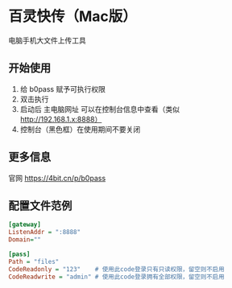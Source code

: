 # 百灵快传（Mac版）
电脑手机大文件上传工具

## 开始使用
1. 给 b0pass 赋予可执行权限
2. 双击执行
3. 启动后 主电脑网址 可以在控制台信息中查看（类似 http://192.168.1.x:8888）
4. 控制台（黑色框）在使用期间不要关闭

## 更多信息
官网 https://4bit.cn/p/b0pass

## 配置文件范例
```ini
[gateway]
ListenAddr = ":8888"
Domain=""

[pass]
Path = "files"
CodeReadonly = "123"    # 使用此code登录只有只读权限，留空则不启用
CodeReadwrite = "admin" # 使用此code登录拥有全部权限，留空则不启用
```
